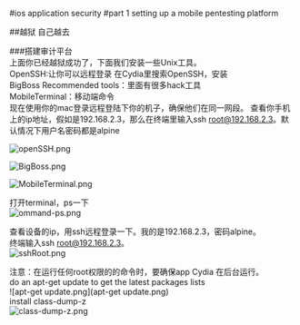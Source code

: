 #ios application security 
#part 1 setting up a mobile pentesting platform  

##越狱 
自己越去  

###搭建审计平台  
上面你已经越狱成功了，下面我们安装一些Unix工具。  
OpenSSH:让你可以远程登录 在Cydia里搜索OpenSSH，安装  
BigBoss Recommended tools：里面有很多hack工具  
MobileTerminal：移动端命令  
现在使用你的mac登录远程登陆下你的机子，确保他们在同一网段。 查看你手机上的ip地址，假如是192.168.2.3，那么在终端里输入ssh root@192.168.2.3。默认情况下用户名密码都是alpine  

![openSSH.png](openSSH.png)  

![BigBoss.png](BigBoss.png)  

![MobileTerminal.png](MobileTerminal.png)   

打开terminal，ps一下  
![ommand-ps.png](command-ps.png)   

查看设备的ip，用ssh远程登录一下。我的是192.168.2.3，密码alpine。  
终端输入ssh root@192.168.2.3。   
![sshRoot.png](sshRoot.png)   

注意：在运行任何root权限的的命令时，要确保app Cydia 在后台运行。  
do an apt-get update to get the latest packages lists   
![apt-get update.png](apt-get update.png)  
install class-dump-z   
![class-dump-z.png](class-dump-z.png)  




